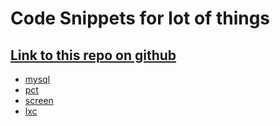 # Code Snippets for lot of things

## [Link to this repo on github](https://github.com/dave0xE7/CheatSheets)

-   [mysql](mysql.md)
-   [pct](prxomox/pct_proxmox_lxc.md)
-   [screen](screen.md)
-   [lxc](lxc/basic.md)